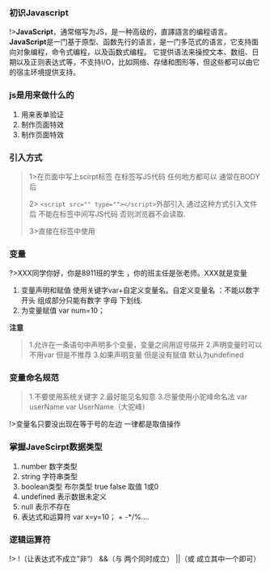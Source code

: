 ###		初识Javascript

!>**JavaScript**，通常缩写为JS，是一种高级的，直譯語言的编程语言。 **JavaScript**是一门基于原型、函数先行的语言，是一门多范式的语言，它支持面向对象编程，命令式编程，以及函数式编程。 它提供语法来操控文本、数组、日期以及正则表达式等，不支持I/O，比如网络、存储和图形等，但这些都可以由它的宿主环境提供支持。

###	js是用来做什么的

1. 用来表单验证
2. 制作页面特效
3. 制作页面特效

###		引入方式

> 1>在页面中写上scirpt标签 在标签写JS代码 任何地方都可以 通常在BODY后
>
> 2> `<script src="" type=""></script>`外部引入 通过这种方式引入文件后 不能在标签中间写JS代码 否则浏览器不会读取.
>
> 3>直接在标签中使用

###		变量

?>XXX同学你好，你是8911班的学生 ，你的班主任是张老师。XXX就是变量 

1. 变量声明和赋值 使用关键字var+自定义变量名。自定义变量名 ：不能以数字开头 组成部分只能有数字 字母 下划线.
2. 为变量赋值  var num=10；

**注意**

> 1.允许在一条语句中声明多个变量，变量之间用逗号隔开
> 2.声明变量时可以不用var 但是不推荐
> 3.如果声明变量 但是没有赋值 默认为undefined

###		变量命名规范

>1.不要使用系统关键字
>2.最好能见名知意
>3.尽量使用小驼峰命名法 
>var userName
>var UserName（大驼峰）

!>变量名只要没出现在等于号的左边 一律都是取值操作

###		掌握JaveScirpt数据类型

1. number 数字类型 
2. string  字符串类型
3. boolean类型  布尔类型  true false 取值 1或0
4. undefined 表示数据未定义
5. null 表示不存在
6. 表达式和运算符  var x=y=10； + -*/%....

###		逻辑运算符

!>   !（让表达式不成立”非“） &&（与 两个同时成立） ||（或 成立其中一个即可）


